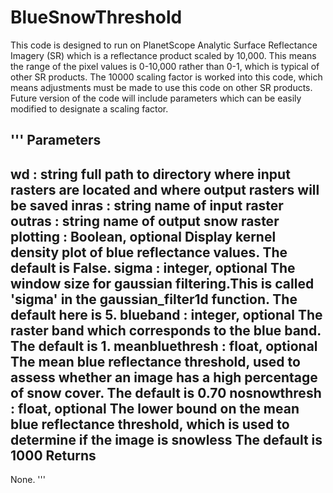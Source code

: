 # BlueSnowThreshold

 
  This code is designed to run on PlanetScope Analytic Surface Reflectance Imagery (SR) which is a reflectance product scaled by 10,000.
  This means the range of the pixel values is 0-10,000 rather than 0-1, which is typical of other SR products. 
  The 10000 scaling factor is worked into this code, which means adjustments must be made to use this code on other SR products. 
  Future version of the code will include parameters which can be easily modified to designate a scaling factor.
  

'''
Parameters
----------
wd : string
    full path to directory where input rasters are located and where output rasters will be saved
inras : string
    name of input raster
outras : string
    name of output snow raster
plotting : Boolean, optional
    Display kernel density plot of blue reflectance values. The default is False.
sigma : integer, optional
    The window size for gaussian filtering.This is called 'sigma' in the gaussian_filter1d function.
    The default here is 5.
blueband : integer, optional
    The raster band which corresponds to the blue band. The default is 1.
meanbluethresh : float, optional
    The mean blue reflectance threshold, used to assess whether an image has a high percentage of snow cover. 
    The default is 0.70
nosnowthresh : float, optional
    The lower bound on the mean blue reflectance threshold, which is used to determine if the image is snowless
    The default is 1000
Returns
-------
None.
'''
